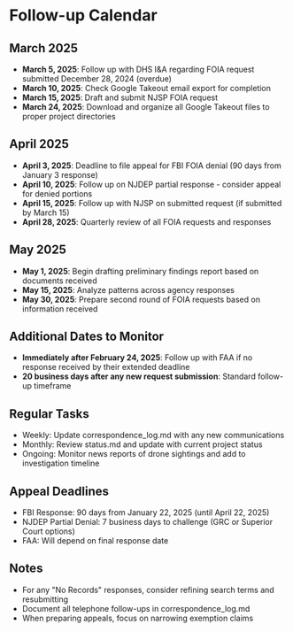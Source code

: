 # Follow-up Calendar

## March 2025
- **March 5, 2025**: Follow up with DHS I&A regarding FOIA request submitted December 28, 2024 (overdue)
- **March 10, 2025**: Check Google Takeout email export for completion
- **March 15, 2025**: Draft and submit NJSP FOIA request
- **March 24, 2025**: Download and organize all Google Takeout files to proper project directories

## April 2025
- **April 3, 2025**: Deadline to file appeal for FBI FOIA denial (90 days from January 3 response)
- **April 10, 2025**: Follow up on NJDEP partial response - consider appeal for denied portions
- **April 15, 2025**: Follow up with NJSP on submitted request (if submitted by March 15)
- **April 28, 2025**: Quarterly review of all FOIA requests and responses

## May 2025
- **May 1, 2025**: Begin drafting preliminary findings report based on documents received
- **May 15, 2025**: Analyze patterns across agency responses
- **May 30, 2025**: Prepare second round of FOIA requests based on information received

## Additional Dates to Monitor
- **Immediately after February 24, 2025**: Follow up with FAA if no response received by their extended deadline
- **20 business days after any new request submission**: Standard follow-up timeframe

## Regular Tasks
- Weekly: Update correspondence_log.md with any new communications
- Monthly: Review status.md and update with current project status
- Ongoing: Monitor news reports of drone sightings and add to investigation timeline

## Appeal Deadlines
- FBI Response: 90 days from January 22, 2025 (until April 22, 2025)
- NJDEP Partial Denial: 7 business days to challenge (GRC or Superior Court options)
- FAA: Will depend on final response date

## Notes
- For any "No Records" responses, consider refining search terms and resubmitting
- Document all telephone follow-ups in correspondence_log.md
- When preparing appeals, focus on narrowing exemption claims
